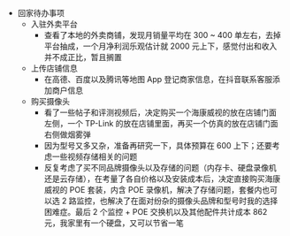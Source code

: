 - 回家待办事项
	- 入驻外卖平台
		- 查看了本地的外卖商铺，发现月销量平均在 300 ~ 400 单左右，去掉平台抽成，一个月净利润乐观估计就 2000 元上下，感觉付出和收入并不成正比，暂且搁置
	- 上传店铺信息
		- 在高德、百度以及腾讯等地图 App 登记商家信息，在抖音联系客服添加商户信息
	- 购买摄像头
		- 看了一些帖子和评测视频后，决定购买一个海康威视的放在店铺门面左侧，一个 TP-Link 的放在店铺里面，再买一个仿真的放在店铺门面右侧做烟雾弹
		- 因为型号又多又杂，准备再研究一下，具体预算在 600 上下；还要考虑一些视频存储相关的问题
		- 反复考虑了买不同品牌摄像头以及存储的问题（内存卡、硬盘录像机还是云存储），在考量了各自价格以及安装成本后，决定直接购买海康威视的 POE 套装，内含 POE 录像机，解决了存储问题，套餐内也可以选 2 路监控，也解决了在面对纷杂的摄像头品牌和型号时我的选择困难症。最后 2 个监控 + POE 交换机以及其他配件共计成本 862 元，我家里有一个硬盘，又可以节省一笔